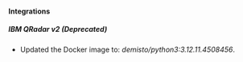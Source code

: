 
#### Integrations

##### IBM QRadar v2 (Deprecated)

- Updated the Docker image to: *demisto/python3:3.12.11.4508456*.

